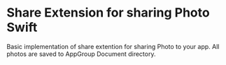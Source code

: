 # Share Extension for sharing Photo Swift

Basic implementation of share extention for sharing Photo to your app.
All photos are saved to AppGroup Document directory.
